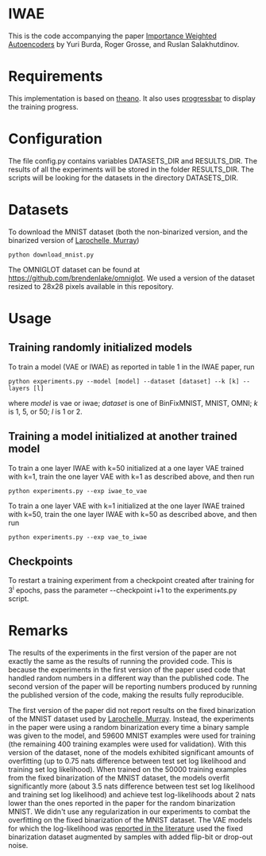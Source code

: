 # IWAE
This is the code accompanying the paper [Importance Weighted Autoencoders](http://arxiv.org/abs/1509.00519) by Yuri Burda, Roger Grosse, and Ruslan Salakhutdinov.

# Requirements
This implementation is based on [theano](http://deeplearning.net/software/theano/). It also uses [progressbar](https://pypi.python.org/pypi/progressbar) to display the training progress.

# Configuration
The file config.py contains variables DATASETS_DIR and RESULTS_DIR. The results of all the experiments will be stored in the folder RESULTS_DIR. The scripts will be looking for the datasets in the directory DATASETS_DIR.

# Datasets
To download the MNIST dataset (both the non-binarized version, and the binarized version of [Larochelle, Murray](http://jmlr.csail.mit.edu/proceedings/papers/v15/larochelle11a/larochelle11a.pdf))
```
python download_mnist.py
```

The OMNIGLOT dataset can be found at https://github.com/brendenlake/omniglot. We used a version of the dataset resized to 28x28 pixels available in this repository.

# Usage
## Training randomly initialized models
To train a model (VAE or IWAE) as reported in table 1 in the IWAE paper, run
```
python experiments.py --model [model] --dataset [dataset] --k [k] --layers [l]
```
where _model_ is vae or iwae; _dataset_ is one of BinFixMNIST, MNIST, OMNI; _k_ is 1, 5, or 50; _l_ is 1 or 2.

## Training a model initialized at another trained model
To train a one layer IWAE with k=50 initialized at a one layer VAE trained with k=1, train the one layer VAE with k=1 as described above, and then run
```
python experiments.py --exp iwae_to_vae
```

To train a one layer VAE with k=1 initialized at the one layer IWAE trained with k=50, train the one layer IWAE with k=50 as described above, and then run
```
python experiments.py --exp vae_to_iwae
```

## Checkpoints
To restart a training experiment from a checkpoint created after training for 3<sup>i</sup> epochs, pass the parameter --checkpoint i+1 to the experiments.py script.

# Remarks
The results of the experiments in the first version of the paper are not exactly the same as the results of running the provided code. This is because the experiments in the first version of the paper used code that handled random numbers in a different way than the published code. The second version of the paper will be reporting numbers produced by running the published version of the code, making the results fully reproducible.

The first version of the paper did not report results on the fixed binarization of the MNIST dataset used by [Larochelle, Murray](http://jmlr.csail.mit.edu/proceedings/papers/v15/larochelle11a/larochelle11a.pdf). Instead, the experiments in the paper were using a random binarization every time a binary sample was given to the model, and 59600 MNIST examples were used for training (the remaining 400 training examples were used for validation). With this version of the dataset, none of the models exhibited significant amounts of overfitting (up to 0.75 nats difference between test set log likelihood and training set log likelihood). When trained on the 50000 training examples from the fixed binarization of the MNIST dataset, the models overfit significantly more (about 3.5 nats difference between test set log likelihood and training set log likelihood) and achieve test log-likelihoods about 2 nats lower than the ones reported in the paper for the random binarization MNIST. We didn't use any regularization in our experiments to combat the overfitting on the fixed binarization of the MNIST dataset. The VAE models for which the log-likelihood was [reported in the literature](http://arxiv.org/abs/1401.4082) used the fixed binarization dataset augmented by samples with added flip-bit or drop-out noise.